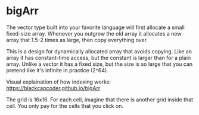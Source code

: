 # bigArr

The vector type built into your favorite language will first allocate a small fixed-size array.
Whenever you outgrow the old array it allocates a new array that 1.5-2 times as large, then copy everything over.

This is a design for dynamically allocated array that avoids copying.
Like an array it has constant-time access, but the constant is larger than for a plain array.
Unlike a vector it has a fixed size, but the size is so large that you can pretend like it's infinite in practice (2^64).

Visual explaination of how indexing works: https://blackcapcoder.github.io/bigArr

The grid is 16x16. For each cell, imagine that there is another grid inside that cell. You only pay for the cells that you click on.
